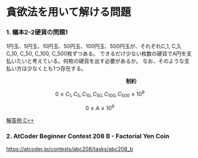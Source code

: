 # 貪欲法を用いて解ける問題

### 1. 蟻本2-2硬貨の問題1

   1円玉、5円玉、10円玉、50円玉、100円玉、500円玉が、それぞれC_1, C_5, C_10, C_50, C_100, C_500枚ずつある。
   できるだけ少ない枚数の硬貨でA円を支払いたいと考えている。何枚の硬貨を出す必要があるか。
   なお、そのような支払い方は少なくとも1つ存在する。
 
   　　　　　　　　　　　　　　　　　　　　　　　**制約**

   $$ 0 \le　C_1,C_5,C_{10},C_{50},C_{100},C_{500}\le 10^9 $$

   $$ 0 \le A \le 10^9 $$
    
    
   [解答例 C++](/abc208_b.cpp)
    
### 2. AtCoder Beginner Contest 208 B - Factorial Yen Coin 
   
   https://atcoder.jp/contests/abc208/tasks/abc208_b
   
  



